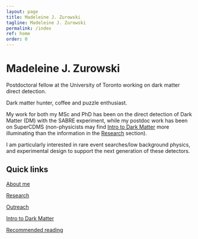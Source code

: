 ```yaml
---
layout: page
title: Madeleine J. Zurowski
tagline: Madeleine J. Zurowski
permalink: /index
ref: home
order: 0
---
```

<meta name="google-site-verification" content="kTg4RbjusJd8hpUI0SjMXfWVJFLz0mbxyBhVFh7NzZ0" />

# Madeleine J. Zurowski
Postdoctoral fellow at the University of Toronto working on dark matter direct detection.

Dark matter hunter, coffee and puzzle enthusiast. 

My work for both my MSc and PhD has been on the direct detection of Dark Matter (DM) with the SABRE experiment, while my postdoc work has been on SuperCDMS (non-physicists may find [Intro to Dark Matter](https://mjzurowski.github.io/dm) more illuminating than the information in the [Research](https://mjzurowski.github.io/research-outputs) section).

I am particularly interested in rare event searches/low background physics, and experimental design to support the next generation of these detectors.

## Quick links
[About me](https://mjzurowski.github.io/about) 

[Research](https://mjzurowski.github.io/research-outputs)

[Outreach](https://mjzurowski.github.io/outreach)

[Intro to Dark Matter](https://mjzurowski.github.io/dm)

[Recommended reading](https://mjzurowski.github.io/recommended_reading)

